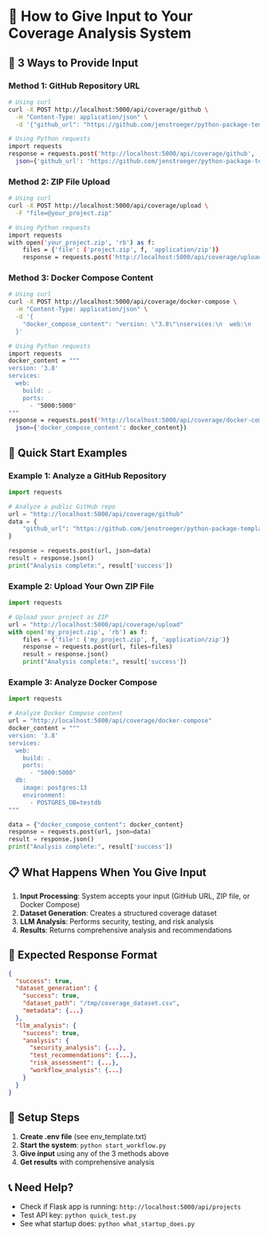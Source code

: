 # 📁 How to Give Input to Your Coverage Analysis System

## 🎯 **3 Ways to Provide Input**

### **Method 1: GitHub Repository URL**
```bash
# Using curl
curl -X POST http://localhost:5000/api/coverage/github \
  -H "Content-Type: application/json" \
  -d '{"github_url": "https://github.com/jenstroeger/python-package-template"}'

# Using Python requests
import requests
response = requests.post('http://localhost:5000/api/coverage/github', 
  json={'github_url': 'https://github.com/jenstroeger/python-package-template'})
```

### **Method 2: ZIP File Upload**
```bash
# Using curl
curl -X POST http://localhost:5000/api/coverage/upload \
  -F "file=@your_project.zip"

# Using Python requests
import requests
with open('your_project.zip', 'rb') as f:
    files = {'file': ('project.zip', f, 'application/zip')}
    response = requests.post('http://localhost:5000/api/coverage/upload', files=files)
```

### **Method 3: Docker Compose Content**
```bash
# Using curl
curl -X POST http://localhost:5000/api/coverage/docker-compose \
  -H "Content-Type: application/json" \
  -d '{
    "docker_compose_content": "version: \"3.8\"\nservices:\n  web:\n    build: .\n    ports:\n      - \"5000:5000\""
  }'

# Using Python requests
import requests
docker_content = """
version: '3.8'
services:
  web:
    build: .
    ports:
      - "5000:5000"
"""
response = requests.post('http://localhost:5000/api/coverage/docker-compose', 
  json={'docker_compose_content': docker_content})
```

## 🚀 **Quick Start Examples**

### **Example 1: Analyze a GitHub Repository**
```python
import requests

# Analyze a public GitHub repo
url = "http://localhost:5000/api/coverage/github"
data = {
    "github_url": "https://github.com/jenstroeger/python-package-template"
}

response = requests.post(url, json=data)
result = response.json()
print("Analysis complete:", result['success'])
```

### **Example 2: Upload Your Own ZIP File**
```python
import requests

# Upload your project as ZIP
url = "http://localhost:5000/api/coverage/upload"
with open('my_project.zip', 'rb') as f:
    files = {'file': ('my_project.zip', f, 'application/zip')}
    response = requests.post(url, files=files)
    result = response.json()
    print("Analysis complete:", result['success'])
```

### **Example 3: Analyze Docker Compose**
```python
import requests

# Analyze Docker Compose content
url = "http://localhost:5000/api/coverage/docker-compose"
docker_content = """
version: '3.8'
services:
  web:
    build: .
    ports:
      - "5000:5000"
  db:
    image: postgres:13
    environment:
      - POSTGRES_DB=testdb
"""

data = {"docker_compose_content": docker_content}
response = requests.post(url, json=data)
result = response.json()
print("Analysis complete:", result['success'])
```

## 📋 **What Happens When You Give Input**

1. **Input Processing**: System accepts your input (GitHub URL, ZIP file, or Docker Compose)
2. **Dataset Generation**: Creates a structured coverage dataset
3. **LLM Analysis**: Performs security, testing, and risk analysis
4. **Results**: Returns comprehensive analysis and recommendations

## 🎯 **Expected Response Format**

```json
{
  "success": true,
  "dataset_generation": {
    "success": true,
    "dataset_path": "/tmp/coverage_dataset.csv",
    "metadata": {...}
  },
  "llm_analysis": {
    "success": true,
    "analysis": {
      "security_analysis": {...},
      "test_recommendations": {...},
      "risk_assessment": {...},
      "workflow_analysis": {...}
    }
  }
}
```

## 🔧 **Setup Steps**

1. **Create .env file** (see env_template.txt)
2. **Start the system**: `python start_workflow.py`
3. **Give input** using any of the 3 methods above
4. **Get results** with comprehensive analysis

## 📞 **Need Help?**

- Check if Flask app is running: `http://localhost:5000/api/projects`
- Test API key: `python quick_test.py`
- See what startup does: `python what_startup_does.py`
